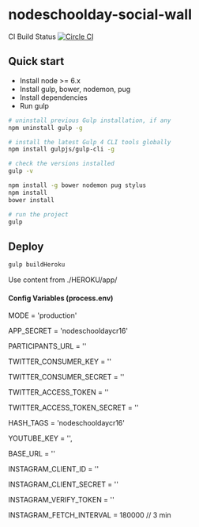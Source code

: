 # nodeschoolday-social-wall

CI Build Status [![Circle CI](https://circleci.com/gh/CostaRicaJS/nodeschoolday-social-wall/tree/master.svg?style=svg&circle-token=3f84eb5ac673dff7cb9ee2b31b209bf69df45d01)](https://circleci.com/gh/CostaRicaJS/nodeschoolday-social-wall/tree/master)  

## Quick start

  - Install node >= 6.x
  - Install gulp, bower, nodemon, pug
  - Install dependencies
  - Run gulp

```sh
# uninstall previous Gulp installation, if any
npm uninstall gulp -g

# install the latest Gulp 4 CLI tools globally
npm install gulpjs/gulp-cli -g

# check the versions installed
gulp -v

npm install -g bower nodemon pug stylus
npm install
bower install

# run the project
gulp
```

## Deploy

```sh
gulp buildHeroku
```

Use content from ./HEROKU/app/

#### Config Variables (process.env)

MODE = 'production'


APP_SECRET = 'nodeschooldaycr16'


PARTICIPANTS_URL = ''


TWITTER_CONSUMER_KEY = ''


TWITTER_CONSUMER_SECRET = ''


TWITTER_ACCESS_TOKEN = ''


TWITTER_ACCESS_TOKEN_SECRET = ''


HASH_TAGS = 'nodeschooldaycr16'


YOUTUBE_KEY = '',


BASE_URL = ''

INSTAGRAM_CLIENT_ID = ''


INSTAGRAM_CLIENT_SECRET = ''


INSTAGRAM_VERIFY_TOKEN = ''

INSTAGRAM_FETCH_INTERVAL = 180000 // 3 min
